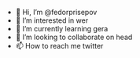 - 👋 Hi, I’m @fedorprisepov
- 👀 I’m interested in wer
- 🌱 I’m currently learning gera
- 💞️ I’m looking to collaborate on head
- 📫 How to reach me twitter

<!---
fedorprisepov/fedorprisepov is a ✨ special ✨ repository because its `README.md` (this file) appears on your GitHub profile.
You can click the Preview link to take a look at your changes.
--->
